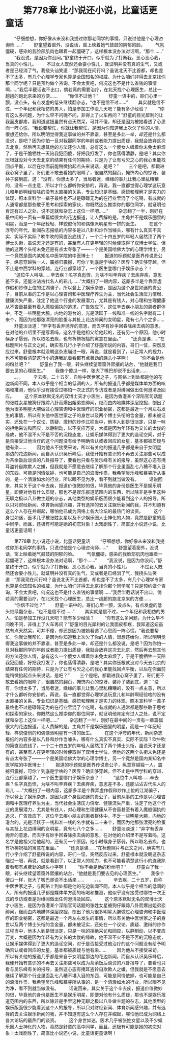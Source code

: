 # 　　第778章 比小说还小说，比童话更童话
　　“仔细想想，你好像从来没和我提过你那老同学的事情，只说过他是个心理咨询师……”
　　舒童望着窗外，没说话，窗上映着她气鼓鼓的阴郁的脸。
　　气氛僵硬，感染的我脸部肌肉也跟着一起僵硬了，这样根本没办法对话啊，“那个……”
　　“我没说，是因为你没问。”舒童终于开口，似乎就为了打断我，恶心恶心我，当真的小性儿。
　　不过女人既然还会耍小性儿，就证明并没有真的生气，又或者是已经消了气，我挠头讪笑道：“那我现在问行吗？虽说北天不比首都，却也差不了太多，有几个心理学专家也算是全国知名的权威，为什么咱们非得去北京找你那个同学呢？只是预约做个咨询，不会太贵吧，何况这也不是什么省钱的事情啊……”我后半截话说不出口，倘若真的需要治疗，在北天找个心理医生，总比一趟趟的跑北京来的方便……
　　“你信不过他？”
　　舒童一语中的，哥们心里一颤，没点头，有点发虚的低头继续翻杂志，“也不是信不过……”
　　其实就是信不过，一个年纪和我相仿的男人，怕是参加工作没几天吧？能有多少经验？
　　“你有这么多问题，为什么早不问晚不问，非得上了火车再问？”舒童的目光犀利的让我面皮都疼，我知道这妞虽然有点天然呆，可并不傻，却还是因为被她看透了心思而一阵心慌，“我说要帮忙，你就让我帮忙，是因为你知道我上次欠了你的人情，很想还给你，所以明明觉得我这事做的并不靠谱，甚至是多此一举，却还是什么都没说，是吧？因为你怕一旦对我那同学的年龄或者能力提出质疑，我就会放弃这次去北京，然后再去想其他的方法还你人情，总有这么一个傻女人缠着你未免太麻烦了，于是干脆牺牲一天陪我犯回傻，好把我打发了，你也落得清静，是吧？其实你压根就没对今天去北京的结果有任何的期待，只是为了让有亏欠之心的我心里能找回点平衡，以后在你面前能稍微抬起点头来说话，是吧？”
　　三个是吧，都戳进我心窝子里了，哥们更不敢去看她的眼睛了，很自然的翻页，掩饰内心的惊讶，装孙子装到底，道：“没有，你想太多了，当局者迷，缘缘的事儿让我心里乱糟糟的，没有一点主意，所以才什么都听你安排的，再说，我一直都觉得心理学这玩意儿和年龄啊经验啥的没有太直接的关系，专业知识是基础，感悟和理解才是实力的体现，照本宣科学一辈子最终也不过是碌碌无为的在行业里混了个吃喝，有成就的人通常都是那些敢于思考和探索的家伙，你既然这么推崇你的那位同学，就证明他肯定有过人之处，说不定就和杂志上这位一样吧……”
　　杂志翻了一半，刚好在最中间的一页有一章篇幅很大的花边报道，让人费解的是，主角并不是娱乐圈里的明星，而是一个年纪轻轻、样貌俊俏的和偶像派明星有一拼的医生。
　　在这个浮夸的年代，新闻杂志报纸的内容多是以八卦和炒作当噱头，哪有什么真实不真实、实际不实际？吹牛吹的简直没底线了，一个二十四五岁的年轻人居然顶了两个博士头衔，虽说天才还是有的，甚至有人在更年轻的时候便取得了双博士学位，但他的这两个头衔未免还是有点太夸张了——一个是美国哈佛大学的心理学博士，另一个竟然是国内某知名中医学院的中医博士！
　　报道的标题就是医界传说贵公子，纵意穿越独一人，震撼归震撼，可你丫到底是学啥的？医界？确实够穿越，但不止是中西学科的穿越，连行业都穿越了，一个医生登哪门子娱乐杂志？！
　　“这位牛人叫啥……辛去疾？名字真彪悍，为啥不叫辛弃疾？去疾弃疾，意思差不多，还能沾沾古代名人的彩儿……”大概扫了一眼内容，这厮多半是个靠弄虚作假和炒作上位的江湖骗子，所以登上了娱乐杂志，是因为这个身世如迷的贵公子，目前从事的工作是以心理咨询和中医理疗养生为主，当代社会生活压力倍增、健康流失严重，注定了他这个行业的发展潜力，尤其是有钱人，对心理和生理健康从不吝啬甚至有着入魔般偏执的追求，广告效应下，这位辛去疾小朋友的患者群体中，不乏一些明星大腕，内地的港台的，光是活跃于一线和准一线的名字就有二十来个，而因为他那张漂亮的脸蛋与其扯上花边绯闻的女明星，竟有七八个之多……
　　舒童淡淡道：“弃字有丢弃抛弃的意思，而去字有妙手回春除疾去病的意思，在对他的介绍里不是写着吗，这名字是他祖父给他起的，还有另一个原因，他小时候身子孱弱，所以取名去疾，也有祈祷祝福的寓意在里面。”
　　“还真是诶……”在标题照片与正文之间，确实有几行小字介绍了舒童所说的内容，哥们一怔，突然反应过来，舒童根本就没朝这杂志瞄过一眼，再说，就是看到了，以正常人的视力，也不可能看清楚这行小的连我趴着看都有点费劲的蝇头小字啊！
　　“你不会是他的粉丝吧？”
　　舒童白了我一眼，转头继续望着窗外熙攘的站台，“他就是我们要去见的心理医生。”
　　我像个傻瓜一样，张大了嘴巴却说不出话来……
　　。。。
　　辛去疾，二十五岁，自称中医世家之子，与网络上到处都是他的花边新闻不同，本人似乎是个相当的低调的人，所有的报道几乎都是媒体单方面的吆喝和推测，他似乎没有接受过哪怕一次正式的专访或者是对绯闻做出任何澄清及回应。
　　这个原本默默无名的双博士天才小医生，是因为香港某个深陷官司话题的张姓女星被狗仔跟踪八卦而爆出姐弟恋绯闻，继而由内地媒体深层挖掘，刨出了他为很多明星大腕做过心理咨询和中医理疗的职业秘密，这都是最近一个月左右发生的事情，所以有关他中医世家之子的身世以及两个博士头衔的含金量，都未被证实，还处在一个议论、质疑、激辩的炒作过程当中，他本人到是很淡定，只是一味的拒绝采访和回应，以静制动，以不变应万变，大概是因为年轻有为又长的太俊的缘故，他不温不火不是不否的沉稳态度，让娱乐媒体得到了更大的造谣空间，对于是否接受过他治疗的这个问题没有给予明确否认或者回应的女星，基本都被质疑与他有染……
　　因为他从不接受采访，所以有关他的报道几乎都是来自于女明星那边的花边新闻，而自从认识吴乐峰后，我便开始有意识的不再去关注那些可以成为茶余饭后谈资的八卦报导了，要看也只看与吴乐峰有关的报导，虽然这心态有掩耳盗铃自欺欺人之嫌，但我就是不愿意去继续了解那个行业里面乱七八糟不堪入目的东西，可能是同情依婷，也可能是自己的浪漫作祟，我希望吴乐峰和慕睿所从事的，是一个清澈如水的行业，所以眼不见为净，看不到就当做没有。
　　话说回来，其实关于这个辛去疾，报道价值微妙的很，毕竟他的身份是医生不是娱乐明星，即便对他有什么质疑，那也不是娱乐报道范围内的东西，所以除非是手里这种无聊之极以八卦做主题的杂志，其他类型的娱乐版面很少能看到这个人的报导，所以只对财经新闻、体育新闻感兴趣，并有选择的去关注娱乐新闻的我，并不知道有这么个人存在并崛起，哪怕他已成为网络上各大论坛的最热门的谈资。
　　这个身世如迷，医术几乎被张姓女星以及不少娱乐圈人士神化的人物，竟然是舒童的高中同学，而且，还极有可能是她的初恋对象！太戏剧性了，简直比小说还小说，比童话更童话啊！

　　第778章 比小说还小说，比童话更童话
　　“仔细想想，你好像从来没和我提过你那老同学的事情，只说过他是个心理咨询师……”
　　舒童望着窗外，没说话，窗上映着她气鼓鼓的阴郁的脸。
　　气氛僵硬，感染的我脸部肌肉也跟着一起僵硬了，这样根本没办法对话啊，“那个……”
　　“我没说，是因为你没问。”舒童终于开口，似乎就为了打断我，恶心恶心我，当真的小性儿。
　　不过女人既然还会耍小性儿，就证明并没有真的生气，又或者是已经消了气，我挠头讪笑道：“那我现在问行吗？虽说北天不比首都，却也差不了太多，有几个心理学专家也算是全国知名的权威，为什么咱们非得去北京找你那个同学呢？只是预约做个咨询，不会太贵吧，何况这也不是什么省钱的事情啊……”我后半截话说不出口，倘若真的需要治疗，在北天找个心理医生，总比一趟趟的跑北京来的方便……
　　“你信不过他？”
　　舒童一语中的，哥们心里一颤，没点头，有点发虚的低头继续翻杂志，“也不是信不过……”
　　其实就是信不过，一个年纪和我相仿的男人，怕是参加工作没几天吧？能有多少经验？
　　“你有这么多问题，为什么早不问晚不问，非得上了火车再问？”舒童的目光犀利的让我面皮都疼，我知道这妞虽然有点天然呆，可并不傻，却还是因为被她看透了心思而一阵心慌，“我说要帮忙，你就让我帮忙，是因为你知道我上次欠了你的人情，很想还给你，所以明明觉得我这事做的并不靠谱，甚至是多此一举，却还是什么都没说，是吧？因为你怕一旦对我那同学的年龄或者能力提出质疑，我就会放弃这次去北京，然后再去想其他的方法还你人情，总有这么一个傻女人缠着你未免太麻烦了，于是干脆牺牲一天陪我犯回傻，好把我打发了，你也落得清静，是吧？其实你压根就没对今天去北京的结果有任何的期待，只是为了让有亏欠之心的我心里能找回点平衡，以后在你面前能稍微抬起点头来说话，是吧？”
　　三个是吧，都戳进我心窝子里了，哥们更不敢去看她的眼睛了，很自然的翻页，掩饰内心的惊讶，装孙子装到底，道：“没有，你想太多了，当局者迷，缘缘的事儿让我心里乱糟糟的，没有一点主意，所以才什么都听你安排的，再说，我一直都觉得心理学这玩意儿和年龄啊经验啥的没有太直接的关系，专业知识是基础，感悟和理解才是实力的体现，照本宣科学一辈子最终也不过是碌碌无为的在行业里混了个吃喝，有成就的人通常都是那些敢于思考和探索的家伙，你既然这么推崇你的那位同学，就证明他肯定有过人之处，说不定就和杂志上这位一样吧……”
　　杂志翻了一半，刚好在最中间的一页有一章篇幅很大的花边报道，让人费解的是，主角并不是娱乐圈里的明星，而是一个年纪轻轻、样貌俊俏的和偶像派明星有一拼的医生。
　　在这个浮夸的年代，新闻杂志报纸的内容多是以八卦和炒作当噱头，哪有什么真实不真实、实际不实际？吹牛吹的简直没底线了，一个二十四五岁的年轻人居然顶了两个博士头衔，虽说天才还是有的，甚至有人在更年轻的时候便取得了双博士学位，但他的这两个头衔未免还是有点太夸张了——一个是美国哈佛大学的心理学博士，另一个竟然是国内某知名中医学院的中医博士！
　　报道的标题就是医界传说贵公子，纵意穿越独一人，震撼归震撼，可你丫到底是学啥的？医界？确实够穿越，但不止是中西学科的穿越，连行业都穿越了，一个医生登哪门子娱乐杂志？！
　　“这位牛人叫啥……辛去疾？名字真彪悍，为啥不叫辛弃疾？去疾弃疾，意思差不多，还能沾沾古代名人的彩儿……”大概扫了一眼内容，这厮多半是个靠弄虚作假和炒作上位的江湖骗子，所以登上了娱乐杂志，是因为这个身世如迷的贵公子，目前从事的工作是以心理咨询和中医理疗养生为主，当代社会生活压力倍增、健康流失严重，注定了他这个行业的发展潜力，尤其是有钱人，对心理和生理健康从不吝啬甚至有着入魔般偏执的追求，广告效应下，这位辛去疾小朋友的患者群体中，不乏一些明星大腕，内地的港台的，光是活跃于一线和准一线的名字就有二十来个，而因为他那张漂亮的脸蛋与其扯上花边绯闻的女明星，竟有七八个之多……
　　舒童淡淡道：“弃字有丢弃抛弃的意思，而去字有妙手回春除疾去病的意思，在对他的介绍里不是写着吗，这名字是他祖父给他起的，还有另一个原因，他小时候身子孱弱，所以取名去疾，也有祈祷祝福的寓意在里面。”
　　“还真是诶……”在标题照片与正文之间，确实有几行小字介绍了舒童所说的内容，哥们一怔，突然反应过来，舒童根本就没朝这杂志瞄过一眼，再说，就是看到了，以正常人的视力，也不可能看清楚这行小的连我趴着看都有点费劲的蝇头小字啊！
　　“你不会是他的粉丝吧？”
　　舒童白了我一眼，转头继续望着窗外熙攘的站台，“他就是我们要去见的心理医生。”
　　我像个傻瓜一样，张大了嘴巴却说不出话来……
　　。。。
　　辛去疾，二十五岁，自称中医世家之子，与网络上到处都是他的花边新闻不同，本人似乎是个相当的低调的人，所有的报道几乎都是媒体单方面的吆喝和推测，他似乎没有接受过哪怕一次正式的专访或者是对绯闻做出任何澄清及回应。
　　这个原本默默无名的双博士天才小医生，是因为香港某个深陷官司话题的张姓女星被狗仔跟踪八卦而爆出姐弟恋绯闻，继而由内地媒体深层挖掘，刨出了他为很多明星大腕做过心理咨询和中医理疗的职业秘密，这都是最近一个月左右发生的事情，所以有关他中医世家之子的身世以及两个博士头衔的含金量，都未被证实，还处在一个议论、质疑、激辩的炒作过程当中，他本人到是很淡定，只是一味的拒绝采访和回应，以静制动，以不变应万变，大概是因为年轻有为又长的太俊的缘故，他不温不火不是不否的沉稳态度，让娱乐媒体得到了更大的造谣空间，对于是否接受过他治疗的这个问题没有给予明确否认或者回应的女星，基本都被质疑与他有染……
　　因为他从不接受采访，所以有关他的报道几乎都是来自于女明星那边的花边新闻，而自从认识吴乐峰后，我便开始有意识的不再去关注那些可以成为茶余饭后谈资的八卦报导了，要看也只看与吴乐峰有关的报导，虽然这心态有掩耳盗铃自欺欺人之嫌，但我就是不愿意去继续了解那个行业里面乱七八糟不堪入目的东西，可能是同情依婷，也可能是自己的浪漫作祟，我希望吴乐峰和慕睿所从事的，是一个清澈如水的行业，所以眼不见为净，看不到就当做没有。
　　话说回来，其实关于这个辛去疾，报道价值微妙的很，毕竟他的身份是医生不是娱乐明星，即便对他有什么质疑，那也不是娱乐报道范围内的东西，所以除非是手里这种无聊之极以八卦做主题的杂志，其他类型的娱乐版面很少能看到这个人的报导，所以只对财经新闻、体育新闻感兴趣，并有选择的去关注娱乐新闻的我，并不知道有这么个人存在并崛起，哪怕他已成为网络上各大论坛的最热门的谈资。
　　这个身世如迷，医术几乎被张姓女星以及不少娱乐圈人士神化的人物，竟然是舒童的高中同学，而且，还极有可能是她的初恋对象！太戏剧性了，简直比小说还小说，比童话更童话啊！
